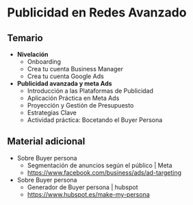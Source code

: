 # Publicidad en Redes Avanzado

## Temario
- **Nivelación**
    - Onboarding
    - Crea tu cuenta Business Manager
    - Crea tu cuenta Google Ads
- **Publicidad avanzada y meta Ads**
    - Introducción a las Plataformas de Publicidad
    - Aplicación Práctica en Meta Ads
    - Proyección y Gestión de Presupuesto
    - Estrategias Clave
    - Actividad práctica: Bocetando el Buyer Persona



## Material adicional
- Sobre Buyer persona 
    - Segmentación de anuncios según el público | Meta
    - https://www.facebook.com/business/ads/ad-targeting
- Sobre Buyer persona 
    - Generador de Buyer persona | hubspot
    - https://www.hubspot.es/make-my-persona